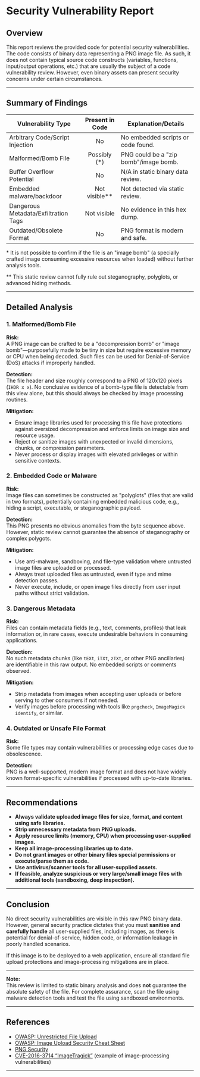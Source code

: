 # Security Vulnerability Report

## Overview

This report reviews the provided code for potential security vulnerabilities. The code consists of binary data representing a PNG image file. As such, it does not contain typical source code constructs (variables, functions, input/output operations, etc.) that are usually the subject of a code vulnerability review. However, even binary assets can present security concerns under certain circumstances.

---

## Summary of Findings

| Vulnerability Type                   | Present in Code | Explanation/Details                    |
|--------------------------------------|:--------------:|----------------------------------------|
| Arbitrary Code/Script Injection      | No             | No embedded scripts or code found.     |
| Malformed/Bomb File                  | Possibly (*)   | PNG could be a "zip bomb"/image bomb.  |
| Buffer Overflow Potential            | No             | N/A in static binary data review.      |
| Embedded malware/backdoor            | Not visible**  | Not detected via static review.        |
| Dangerous Metadata/Exfiltration Tags | Not visible    | No evidence in this hex dump.          |
| Outdated/Obsolete Format             | No             | PNG format is modern and safe.         |

\* It is not possible to confirm if the file is an "image bomb" (a specially crafted image consuming excessive resources when loaded) without further analysis tools.

\** This static review cannot fully rule out steganography, polyglots, or advanced hiding methods.

---

## Detailed Analysis

### 1. Malformed/Bomb File

**Risk:**  
A PNG image can be crafted to be a "decompression bomb" or "image bomb"—purposefully made to be tiny in size but require excessive memory or CPU when being decoded. Such files can be used for Denial-of-Service (DoS) attacks if improperly handled.

**Detection:**  
The file header and size roughly correspond to a PNG of 120x120 pixels (`IHDR x x`). No conclusive evidence of a bomb-type file is detectable from this view alone, but this should always be checked by image processing routines.

**Mitigation:**  
- Ensure image libraries used for processing this file have protections against oversized decompression and enforce limits on image size and resource usage.
- Reject or sanitize images with unexpected or invalid dimensions, chunks, or compression parameters.
- Never process or display images with elevated privileges or within sensitive contexts.

### 2. Embedded Code or Malware

**Risk:**  
Image files can sometimes be constructed as "polyglots" (files that are valid in two formats), potentially containing embedded malicious code, e.g., hiding a script, executable, or steganographic payload.

**Detection:**  
This PNG presents no obvious anomalies from the byte sequence above. However, static review cannot guarantee the absence of steganography or complex polygots.

**Mitigation:**  
- Use anti-malware, sandboxing, and file-type validation where untrusted image files are uploaded or processed.
- Always treat uploaded files as untrusted, even if type and mime detection passes.
- Never execute, include, or open image files directly from user input paths without strict validation.

### 3. Dangerous Metadata

**Risk:**  
Files can contain metadata fields (e.g., text, comments, profiles) that leak information or, in rare cases, execute undesirable behaviors in consuming applications.

**Detection:**  
No such metadata chunks (like `tEXt`, `iTXt`, `zTXt`, or other PNG ancillaries) are identifiable in this raw output. No embedded scripts or comments observed.

**Mitigation:**  
- Strip metadata from images when accepting user uploads or before serving to other consumers if not needed.
- Verify images before processing with tools like `pngcheck`, `ImageMagick identify`, or similar.

### 4. Outdated or Unsafe File Format

**Risk:**  
Some file types may contain vulnerabilities or processing edge cases due to obsolescence.

**Detection:**  
PNG is a well-supported, modern image format and does not have widely known format-specific vulnerabilities if processed with up-to-date libraries.

---

## Recommendations

- **Always validate uploaded image files for size, format, and content using safe libraries.**
- **Strip unnecessary metadata from PNG uploads.**
- **Apply resource limits (memory, CPU) when processing user-supplied images.**
- **Keep all image-processing libraries up to date.**
- **Do not grant images or other binary files special permissions or execute/parse them as code.**
- **Use antivirus/scanner tools for all user-supplied assets.**
- **If feasible, analyze suspicious or very large/small image files with additional tools (sandboxing, deep inspection).**

---

## Conclusion

No direct security vulnerabilities are visible in this raw PNG binary data. However, general security practice dictates that you must **sanitise and carefully handle** all user-supplied files, including images, as there is potential for denial-of-service, hidden code, or information leakage in poorly handled scenarios.

If this image is to be deployed to a web application, ensure all standard file upload protections and image-processing mitigations are in place.

---

**Note:**  
This review is limited to static binary analysis and does **not** guarantee the absolute safety of the file. For complete assurance, scan the file using malware detection tools and test the file using sandboxed environments.

---

## References

- [OWASP: Unrestricted File Upload](https://owasp.org/www-community/vulnerabilities/Unrestricted_File_Upload)
- [OWASP: Image Upload Security Cheat Sheet](https://cheatsheetseries.owasp.org/cheatsheets/Image_Upload_Security_Cheat_Sheet.html)
- [PNG Security](https://wiki.mozilla.org/PNG_Security)
- [CVE-2016-3714 “ImageTragick”](https://imagetragick.com/) (example of image-processing vulnerabilities)

---